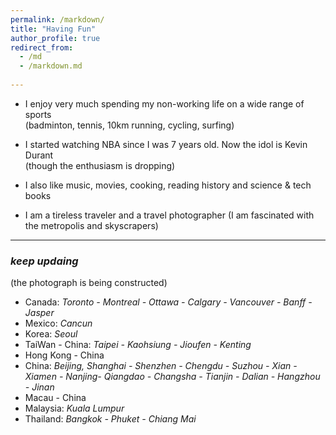 ```yaml
---
permalink: /markdown/
title: "Having Fun"
author_profile: true
redirect_from: 
  - /md
  - /markdown.md
  
---
```



<!-- A few facts about me: -->
* I enjoy very much spending my non-working life on a wide range of sports<br/> (badminton, tennis, 10km running, cycling, surfing)

    <!-- + Music (e.g., Jacky Chueng, Westlife, Ed Sheeran) -->
* I started watching NBA since I was 7 years old. Now the idol is Kevin Durant <br/> (though the enthusiasm is dropping)

* I also like music, movies, cooking, reading history and science & tech books
<!-- * I was enjoyable to live with Judy (a small garfield) for several month -->
* I am a tireless traveler and a travel photographer (I am fascinated with the metropolis and skyscrapers)

 
----


### _keep updaing_<br/> 
(the photograph is being constructed)

- Canada: _Toronto - Montreal - Ottawa - Calgary - Vancouver - Banff - Jasper_
- Mexico: _Cancun_
- Korea: _Seoul_
- TaiWan - China: _Taipei - Kaohsiung - Jioufen - Kenting_
- Hong Kong - China
- China: _Beijing, Shanghai - Shenzhen - Chengdu - Suzhou - Xian - Xiamen - Nanjing- Qiangdao - Changsha - Tianjin - Dalian - Hangzhou - Jinan_
- Macau - China
- Malaysia: _Kuala Lumpur_
- Thailand: _Bangkok - Phuket - Chiang Mai_
